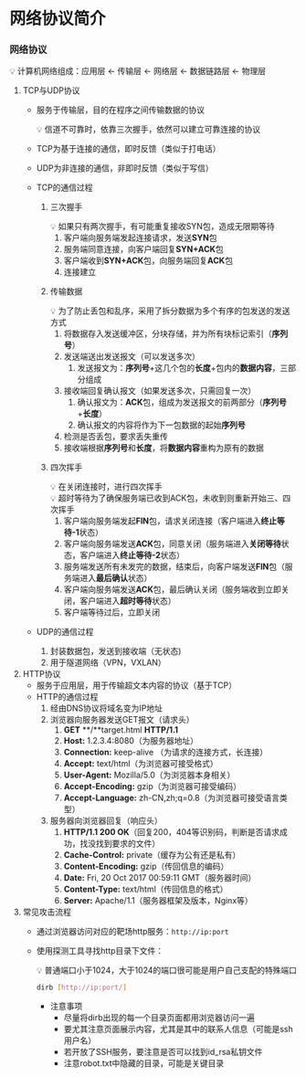 # 网络协议简介

### 网络协议

<aside>
💡 计算机网络组成：应用层 <- 传输层 <- 网络层 <- 数据链路层 <- 物理层

</aside>

1. TCP与UDP协议
    - 服务于传输层，目的在程序之间传输数据的协议
        
        <aside>
        💡 信道不可靠时，依靠三次握手，依然可以建立可靠连接的协议
        
        </aside>
        
    - TCP为基于连接的通信，即时反馈（类似于打电话）
    - UDP为非连接的通信，非即时反馈（类似于写信）
    - TCP的通信过程
        1. 三次握手
            
            <aside>
            💡 如果只有两次握手，有可能重复接收SYN包，造成无限期等待
            
            </aside>
            
            1. 客户端向服务端发起连接请求，发送**SYN**包
            2. 服务端同意连接，向客户端回复**SYN+ACK**包
            3. 客户端收到**SYN+ACK**包，向服务端回复**ACK**包
            4. 连接建立
        2. 传输数据
            
            <aside>
            💡 为了防止丢包和乱序，采用了拆分数据为多个有序的包发送的发送方式
            
            </aside>
            
            1. 将数据存入发送缓冲区，分块存储，并为所有块标记索引（**序列号**）
            2. 发送端送出发送报文（可以发送多次）
                1. 发送报文为：**序列号**+这几个包的**长度**+包内的**数据内容**，三部分组成
            3. 接收端回复确认报文（如果发送多次，只需回复一次）
                1. 确认报文为：**ACK**包，组成为发送报文的前两部分（**序列号**+**长度**）
                2. 确认报文的内容将作为下一包数据的起始**序列号**
            4. 检测是否丢包，要求丢失重传
            5. 接收端根据**序列号**和**长度**，将**数据内容**重构为原有的数据
        3. 四次挥手
            
            <aside>
            💡 在关闭连接时，进行四次挥手
            
            </aside>
            
            <aside>
            💡 超时等待为了确保服务端已收到ACK包，未收到则重新开始三、四次挥手
            
            </aside>
            
            1. 客户端向服务端发起**FIN**包，请求关闭连接（客户端进入**终止等待-1**状态）
            2. 客户端向服务端发送**ACK**包，同意关闭（服务端进入**关闭等待**状态，客户端进入**终止等待-2**状态）
            3. 服务端发送所有未发完的数据，结束后，向客户端发送**FIN**包（服务端进入**最后确认**状态）
            4. 客户端向服务端发送**ACK**包，最后确认关闭（服务端收到立即关闭，客户端进入**超时等待**状态）
            5. 客户端等待过后，立即关闭
    - UDP的通信过程
        1. 封装数据包，发送到接收端（无状态)
        2. 用于隧道网络（VPN，VXLAN）
2. HTTP协议
    - 服务于应用层，用于传输超文本内容的协议（基于TCP）
    - HTTP的通信过程
        1. 经由DNS协议将域名变为IP地址
        2. 浏览器向服务器发送GET报文（请求头）
            1. **GET** **/**target.html **HTTP/1.1**
            2. **Host:** 1.2.3.4:8080（为服务器地址）
            3. **Connection:** keep-alive （为请求的连接方式，长连接）
            4. **Accept:** text/html（为浏览器可接受格式）
            5. **User-Agent:** Mozilla/5.0（为浏览器本身相关）
            6. **Accept-Encoding:** gzip（为浏览器可接受编码）
            7. **Accept-Language:** zh-CN,zh;q=0.8（为浏览器可接受语言类型）
        3. 服务器向浏览器回复（响应头）
            1. **HTTP/1.1 200 OK**（回复200，404等识别码，判断是否请求成功，找没找到要求的文件）
            2. **Cache-Control:** private（缓存为公有还是私有）
            3. **Content-Encoding:** gzip（传回信息的编码）
            4. **Date:** Fri, 20 Oct 2017 00:59:11 GMT（服务器时间）
            5. **Content-Type:** text/html（传回信息的格式）
            6. **Server:** Apache/1.1（服务器框架及版本，Nginx等）
3. 常见攻击流程
    - 通过浏览器访问对应的靶场http服务：`http://ip:port`
    - 使用探测工具寻找http目录下文件：
        
        <aside>
        💡 普通端口小于1024，大于1024的端口很可能是用户自己支配的特殊端口
        
        </aside>
        
        ```bash
        dirb [http://ip:port/]
        ```
        
        - 注意事项
            - 尽量将dirb出现的每一个目录页面都用浏览器访问一遍
            - 要尤其注意页面展示内容，尤其是其中的联系人信息（可能是ssh用户名）
            - 若开放了SSH服务，要注意是否可以找到id_rsa私钥文件
            - 注意robot.txt中隐藏的目录，可能是关键目录